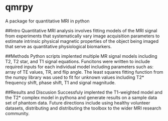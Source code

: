 # qmrpy
A package for quantitative MRI in python

##Intro
Quantitative MRI analysis involves fitting models of the MRI signal from experiments that systematically vary image acquisition parameters to estimate intrinsic physical magnetic properties of the object being imaged that serve as quantitative physiological biomarkers.

##Methods
Python scripts implented multiple MR signal models including T2, T2 star, and T1 signal equations. Funcitons were written to include required inputs for each individual model including parameters such as: array of TE values, TR, and flip angle. The least squares fitting function from the numpy library was used to fit for unknown values including T2* frequency shift, phase shift, T1 and signal magnitude.

##Results and Discusion
Successfuly implented the T1-weighted model and the T2* complex model in pythona and generate results on a sample data set of phantom data. Future directions include using healthy volunteer datasets, distributing and distributing the toolbox to the wider MRI research community.


